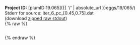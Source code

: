 **Project ID:** [plumID:19.065]({{ '/' | absolute_url }}eggs/19/065/)  
Stderr for source:  iter_6_pc_[0.45,0.75].dat   
(download [zipped raw stdout](iter_6_pc_[0.45,0.75].dat.plumed.stdout.txt.zip))  
{% raw %}
<pre>
</pre>
{% endraw %}
